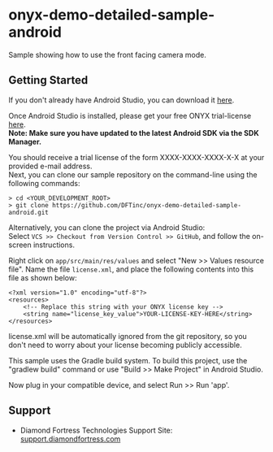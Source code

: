 # onyx-demo-detailed-sample-android
Sample showing how to use the front facing camera mode.

Getting Started
---------------

If you don't already have Android Studio, you can download it <a href="http://developer.android.com/sdk/index.html" target="_blank">here</a>.

Once Android Studio is installed, please get your free ONYX trial-license <a href="http://www.diamondfortress.com/sdk" target="_blank">here</a>. <br />
**Note: Make sure you have updated to the latest Android SDK via the SDK Manager.**

You should receive a trial license of the form XXXX-XXXX-XXXX-X-X at your provided e-mail address.
<br />
Next, you can clone our sample repository on the command-line using the following commands:

    > cd <YOUR_DEVELOPMENT_ROOT>
    > git clone https://github.com/DFTinc/onyx-demo-detailed-sample-android.git

Alternatively, you can clone the project via Android Studio:
<br/>
Select `VCS >> Checkout from Version Control >> GitHub`, and follow the on-screen instructions.

Right click on `app/src/main/res/values` and select
"New >> Values resource file". Name the file `license.xml`, and place the following contents into
this file as shown below:

    <?xml version="1.0" encoding="utf-8"?>
    <resources>
        <!-- Replace this string with your ONYX license key -->
        <string name="license_key_value">YOUR-LICENSE-KEY-HERE</string>
    </resources>
    
license.xml will be automatically ignored from the git repository, so you don't need to worry about
your license becoming publicly accessible.

This sample uses the Gradle build system. To build this project, use the
"gradlew build" command or use "Build >> Make Project" in Android Studio.

Now plug in your compatible device, and select Run >> Run 'app'.

Support
-------

- Diamond Fortress Technologies Support Site: <a href="http://support.diamondfortress.com" target="_blank">support.diamondfortress.com</a>
